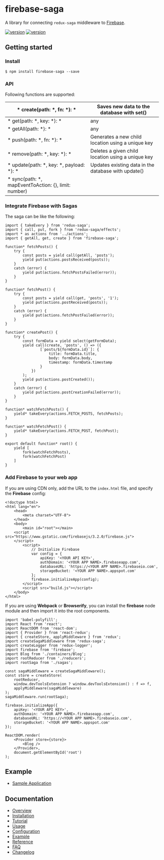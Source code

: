 # firebase-saga

A library for connecting `redux-saga` middleware to <a href="https://firebase.google.com/">Firebase</a>.

[![version](https://img.shields.io/npm/v/firebase-saga.svg?style=flat-square)](https://www.npmjs.com/package/firebase-saga)
[![version](https://img.shields.io/npm/dt/firebase-saga.svg?style=flat-square)](https://www.npmjs.com/package/firebase-saga)

## Getting started

### Install

```
$ npm install firebase-saga --save
```

### API

Following functions are supported:

| * create(path: *, fn: *): *                          | Saves new data to the database with set()               |
|------------------------------------------------------|---------------------------------------------------------|
| * get(path: *, key: *): * | any                      | Fetches a record specified by the key from the database |
| * getAll(path: *): * | any                           | Fetches entire snapshot of the database                 |
| * push(path: *, fn: *): *                            | Generates a new child location using a unique key       |
| * remove(path: *, key: *): *                         | Deletes a given child location using a unique key       |
| * update(path: *, key: *, payload: *): *             | Updates existing data in the database with update()     |
| * sync(path: *, mapEventToAction: {}, limit: number) |                                                         |

### Integrate Firebase with Sagas

The saga can be like the following:

```
import { takeEvery } from 'redux-saga';
import { call, put, fork } from 'redux-saga/effects';
import * as actions from '../actions';
import { getAll, get, create } from 'firebase-saga';

function* fetchPosts() {
    try {
        const posts = yield call(getAll, 'posts');
        yield put(actions.postsReceived(posts));
    }
    catch (error) {
        yield put(actions.fetchPostsFailed(error));
    }
}

function* fetchPost() {
    try {
        const posts = yield call(get, 'posts', '1');
        yield put(actions.postReceived(posts));
    }
    catch (error) {
        yield put(actions.fetchPostFailed(error));
    }
}

function* createPost() {
    try {
        const formData = yield select(getFormData);
        yield call(create, 'posts', () => ({
                [`posts/${formData.id}`]: {
                    title: formData.title,
                    body: formData.body,
                    timestamp: formData.timestamp
                }
            })
        );
        yield put(actions.postCreated());
    }
    catch (error) {
        yield put(actions.postCreationFailed(error));
    }
}

function* watchFetchPosts() {
    yield* takeEvery(actions.FETCH_POSTS, fetchPosts);
}

function* watchFetchPost() {
    yield* takeEvery(actions.FETCH_POST, fetchPost);
}

export default function* root() {
    yield [
        fork(watchFetchPosts),
        fork(watchFetchPost)
    ]
}
```

### Add Firebase to your web app

If you are using CDN only, add the URL to the `index.html` file, and specify the **Firebase** config:

```
<!doctype html>
<html lang="en">
	<head>
		<meta charset="UTF-8">
	</head>
	<body>
		<main id="root"></main>
    <script src="https://www.gstatic.com/firebasejs/3.2.0/firebase.js">
    </script>
		<script>
			// Initialize Firebase
			var config = {
				apiKey: '<YOUR API KEY>',
				authDomain: '<YOUR APP NAME>.firebaseapp.com',
				databaseURL: 'https://<YOUR APP NAME>.firebaseio.com',
				storageBucket: '<YOUR APP NAME>.appspot.com'
			};
			firebase.initializeApp(config);
		</script>
		<script src="build.js"></script>
	</body>
</html>
```

If you are using **Webpack** or **Browserify**, you can install the **firebase** node module and then import it into the root components. 

```
import 'babel-polyfill';
import React from 'react';
import ReactDOM from 'react-dom';
import { Provider } from 'react-redux';
import { createStore, applyMiddleware } from 'redux';
import createSagaMiddleware from 'redux-saga';
import createLogger from 'redux-logger';
import firebase from 'firebase';
import Blog from './containers/Blog';
import rootReducer from './reducers';
import rootSaga from './sagas';

const sagaMiddleware = createSagaMiddleware();
const store = createStore(
    rootReducer,
    window.devToolsExtension ? window.devToolsExtension() : f => f,
    applyMiddleware(sagaMiddleware)
);
sagaMiddleware.run(rootSaga);

firebase.initializeApp({
    apiKey: '<YOUR API KEY>',
    authDomain: '<YOUR APP NAME>.firebaseapp.com',
    databaseURL: 'https://<YOUR APP NAME>.firebaseio.com',
    storageBucket: '<YOUR APP NAME>.appspot.com'
});

ReactDOM.render(
    <Provider store={store}>
        <Blog />
    </Provider>,
    document.getElementById('root')
);
```

## Example

* [Sample Application](https://github.com/szaranger/firebase-saga/tree/master/examples/blog)

## Documentation

* [Overview](http://szaranger.github.io/firebase-saga/docs/manual/overview.html)
* [Installation](http://szaranger.github.io/firebase-saga/docs/manual/installation.html)
* [Tutorial](http://szaranger.github.io/firebase-saga/docs/manual/tutorial.html)
* [Usage](http://szaranger.github.io/firebase-saga/docs/manual/usage.html)
* [Configuration](http://szaranger.github.io/firebase-saga/docs/manual/configuration.html)
* [Example](http://szaranger.github.io/firebase-saga/docs/manual/example.html)
* [Reference](http://szaranger.github.io/firebase-saga/docs/identifiers.html)
* [FAQ](http://szaranger.github.io/firebase-saga/docs/manual/faq.html)
* [Changelog](http://szaranger.github.io/firebase-saga/docs/manual/changelog.html)

